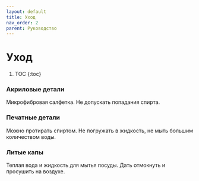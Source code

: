 ```yaml
---
layout: default
title: Уход
nav_order: 2
parent: Руководство
---
```


# Уход

1. TOC
{:toc}

### Акриловые детали

Микрофибровая салфетка. Не допускать попадания спирта.

### Печатные детали

Можно протирать спиртом. Не погружать в жидкость, не мыть большим количеством воды.

### Литые капы

Теплая вода и жидкость для мытья посуды. Дать отмокнуть и просушить на воздухе.
